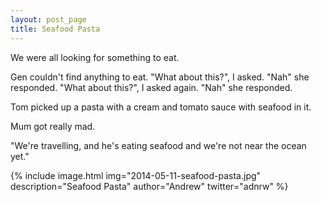 ```yaml
---
layout: post_page
title: Seafood Pasta
---
```


We were all looking for something to eat.

Gen couldn't find anything to eat.
"What about this?", I asked. "Nah" she responded.
"What about this?", I asked again. "Nah" she responded.

Tom picked up a pasta with a cream and tomato sauce with seafood in it.

Mum got really mad.

"We're travelling, and he's eating seafood and we're not near the ocean yet."

{% include image.html img="2014-05-11-seafood-pasta.jpg" description="Seafood Pasta" author="Andrew" twitter="adnrw" %}


